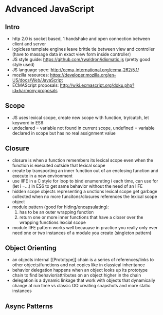 Advanced JavaScript
===================

Intro
-----
- http 2.0 is socket based, 1 handshake and open connection between client and server
- logicless template engines leave brittle tie between view and controller (have to massage data in exact view form inside controller)
- JS style guide: https://github.com/rwaldron/idiomatic.js (pretty good style used)
- JS language spec: http://ecma-international.org/ecma-262/5.1/
- mozilla resources: https://developer.mozilla.org/en-US/docs/Web/JavaScript
- ECMAScript proposals: http://wiki.ecmascript.org/doku.php?id=harmony:proposals

Scope
-----
- JS uses lexical scope, create new scope with function, try/catch, let keyword in ES6
- undeclared = variable not found in current scope, undefined = variable declared in scope but has no real assignment value

Closure
-------
- closure is when a function remembers its lexical scope even when the function is executed outside that lexical scope
- create by transporting an inner function out of an enclosing function and execute in a new environment
- use IIFE in a C style for loop to bind enumerating i each time, can use for (let i =...) in ES6 to get same behavior without the need of an IIFE
- hidden scope objects representing a unctions lexical scope get garbage collected when no more funcitons/closures references the lexical scope object
- module pattern (good for hiding/encapsulating):
    1. has to be an outer wrapping function
    2. return one or more inner functions that have a closer over the wrapping functions lexcial scope
- module IIFE pattern works well becauase in practice you really only ever need one or two instances of a module you create (singleton pattern)

Object Orienting
----------------
- an objects internal [[Prototype]] chain is a series of references/links to other objects/functions and not copies like in classical inheritance
- behavior delegation happens when an object looks up its prototype chain to find behavior/attributes on an object higher in the chain
- delegation is a dynamic linkage that work with objects that dynamically change at run time vs classic OO creating snapshots and more static instances

Async Patterns
--------------


